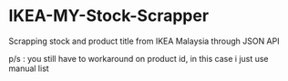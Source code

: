 # IKEA-MY-Stock-Scrapper

Scrapping stock and product title from IKEA Malaysia through JSON API


p/s : you still have to workaround on product id, in this case i just use manual list
